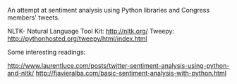 An attempt at sentiment analysis using Python libraries and Congress members' tweets.


NLTK- Natural Language Tool Kit: http://nltk.org/
Tweepy: http://pythonhosted.org/tweepy/html/index.html


Some interesting readings:


http://www.laurentluce.com/posts/twitter-sentiment-analysis-using-python-and-nltk/
http://fjavieralba.com/basic-sentiment-analysis-with-python.html


